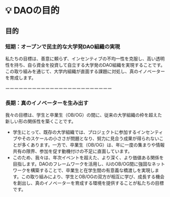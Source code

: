 # 💡 DAOの目的

## 目的

### 短期：オープンで民主的な大学発DAO組織の実現

私たちの目標は、善意に頼らず、インセンティブの不均一性を克服し、高い透明性を持ち、自ら資金を投資して自立する大学発のDAO組織を実現することです。この取り組みを通じて、大学内組織が直面する課題に対処し、真のイノベーターを育成します。

ーーーーーーーーーーーーーーーーーーーーーーーー

### **長期：真のイノベーターを生み出す**

我々の目標は、学生と卒業生（OB/OG）の間に、従来の大学組織の枠を超えた新しい形の関係性を築くことです。

* 学生にとって、既存の大学組織では、プロジェクトに参加するインセンティブやそのスケールの小ささが問題となり、努力に見合う成果が得られないことが多くあります。一方で、卒業生（OB/OG）は、年に一度の集まりや情報共有の限界、参加を促す動機付けの不足に直面しています。
* このため、我々は、年次イベントを超えた、より深く、より価値ある関係を目指します。DAOのフレームワークを活用し、iUのOB/OG間に強固なネットワークを構築することで、卒業生と在学生間の有意義な橋渡しを実現します。この取り組みにより、学生とOB/OGの双方が相互に学び、成長する機会を創出し、真のイノベーターを育成する環境を提供することが私たちの目標です。
